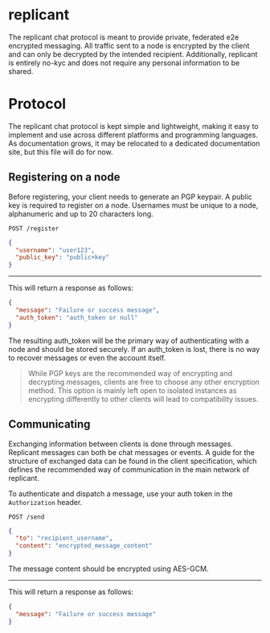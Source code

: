 # replicant

The replicant chat protocol is meant to provide private, federated e2e encrypted messaging.
All traffic sent to a node is encrypted by the client and can only be decrypted by the intended recipient.
Additionally, replicant is entirely no-kyc and does not require any personal information to be shared.

# Protocol

The replicant chat protocol is kept simple and lightweight, making it easy to implement and use across different platforms and programming languages.
As documentation grows, it may be relocated to a dedicated documentation site, but this file will do for now.

## Registering on a node

Before registering, your client needs to generate an PGP keypair. A public key is required to register on a node.
Usernames must be unique to a node, alphanumeric and up to 20 characters long.

`POST /register`

```json
{
  "username": "user123",
  "public_key": "public+key"
}
```

---

This will return a response as follows:

```json
{
  "message": "Failure or success message",
  "auth_token": "auth_token or null"
}
```

The resulting auth_token will be the primary way of authenticating with a node and should be stored securely. If an auth_token is lost, there is no way to recover messages or even the account itself.

> While PGP keys are the recommended way of encrypting and decrypting messages, clients are free to choose any other encryption method. This option is mainly left open to isolated instances as encrypting differently to other clients will lead to compatibility issues.


## Communicating

Exchanging information between clients is done through messages. Replicant messages can both be chat messages or events. A guide for the structure of exchanged data can be found in the client specification, which defines the recommended way of communication in the main network of replicant.

To authenticate and dispatch a message, use your auth token in the `Authorization` header.

`POST /send`

```json
{
  "to": "recipient_username",
  "content": "encrypted_message_content"
}
```

The message content should be encrypted using AES-GCM.

---

This will return a response as follows:

```json
{
  "message": "Failure or success message"
}
```
